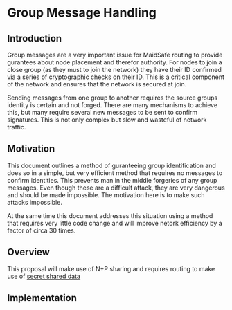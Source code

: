 Group Message Handling
=====================

## Introduction

Group messages are a very important issue for MaidSafe routing to provide gurantees about node placement and therefor authority. For nodes to join a close group (as they must to join the network) they have their ID confirmed via a series of cryptographic checks on their ID. This is a critical component of the network and ensures that the network is secured at join. 

Sending messages from one group to another requires the source groups identity is certain and not forged. There are many mechanisms to achieve this, but many require several new messages to be sent to confirm signatures. This is not only complex but slow and wasteful of network traffic.

## Motivation

This document outlines a method of guranteeing group identification and does so in a simple, but very efficient method that requires no messages to confirm identities. This prevents man in the middle forgeries of any group messages. Even though these are a difficult attack, they are very dangerous and should be made impossible. The motivation here is to make such attacks impossible. 

At the same time this document addresses this situation using a method that requires very little code change and will improve netork efficiency by a factor of circa 30 times. 

## Overview

This proposal will make use of N+P sharing and requires routing to make use of [secret shared data](https://github.com/maidsafe/MaidSafe-Common/blob/next/include/maidsafe/common/crypto.h#L231) 

## Implementation
